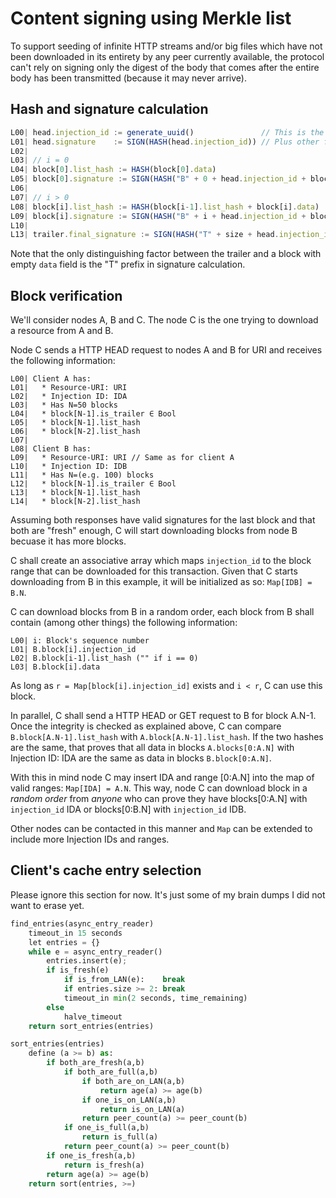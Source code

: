 # Content signing using Merkle list

To support seeding of infinite HTTP streams and/or big files which have not
been downloaded in its entirety by any peer currently available, the protocol
can't rely on signing only the digest of the body that comes after the entire
body has been transmitted (because it may never arrive).

## Hash and signature calculation

```javascript
L00| head.injection_id := generate_uuid()               // This is the X-Ouinet-Injection hdr field
L01| head.signature    := SIGN(HASH(head.injection_id)) // Plus other fields that need signing
L02| 
L03| // i = 0
L04| block[0].list_hash := HASH(block[0].data)
L05| block[0].signature := SIGN(HASH("B" + 0 + head.injection_id + block[0].list_hash))
L06| 
L07| // i > 0
L08| block[i].list_hash := HASH(block[i-1].list_hash + block[i].data)
L09| block[i].signature := SIGN(HASH("B" + i + head.injection_id + block[i].list_hash))
L10| 
L13| trailer.final_signature := SIGN(HASH("T" + size + head.injection_id + block[size-1].list_hash))
```

Note that the only distinguishing factor between the trailer and a block with
empty `data` field is the "T" prefix in signature calculation.

## Block verification

We'll consider nodes A, B and C. The node C is the one trying to download a
resource from A and B.

Node C sends a HTTP HEAD request to nodes A and B for URI and receives the
following information:

```
L00| Client A has:
L01|   * Resource-URI: URI
L02|   * Injection ID: IDA
L03|   * Has N=50 blocks
L04|   * block[N-1].is_trailer ∈ Bool
L05|   * block[N-1].list_hash
L06|   * block[N-2].list_hash
L07| 
L08| Client B has:
L09|   * Resource-URI: URI // Same as for client A
L10|   * Injection ID: IDB
L11|   * Has N=(e.g. 100) blocks
L12|   * block[N-1].is_trailer ∈ Bool
L13|   * block[N-1].list_hash
L14|   * block[N-2].list_hash
```

Assuming both responses have valid signatures for the last block and that both
are "fresh" enough, C will start downloading blocks from node B becuase it has
more blocks.

C shall create an associative array which maps `injection_id` to the block
range that can be downloaded for this transaction. Given that C starts
downloading from B in this example, it will be initialized as so: `Map[IDB] =
B.N`.

C can download blocks from B in a random order, each block from B shall contain
(among other things) the following information:

```
L00| i: Block's sequence number
L01| B.block[i].injection_id
L02| B.block[i-1].list_hash ("" if i == 0) 
L03| B.block[i].data
```

As long as `r = Map[block[i].injection_id]` exists and `i < r`, C can use this
block.

In parallel, C shall send a HTTP HEAD or GET request to B for block A.N-1.
Once the integrity is checked as explained above, C can compare
`B.block[A.N-1].list_hash` with `A.block[A.N-1].list_hash`. If the two hashes
are the same, that proves that all data in blocks `A.blocks[0:A.N]` with
Injection ID: IDA are the same as data in blocks `B.block[0:A.N]`.

With this in mind node C may insert IDA and range [0:A.N] into the map of valid
ranges: `Map[IDA] = A.N`. This way, node C can download block in a *random
order* from *anyone* who can prove they have blocks[0:A.N] with `injection_id`
IDA or blocks[0:B.N] with `injection_id` IDB.

Other nodes can be contacted in this manner and `Map` can be extended to
include more Injection IDs and ranges.

## Client's cache entry selection

Please ignore this section for now. It's just some of my brain dumps I did not
want to erase yet.

```python
find_entries(async_entry_reader)
    timeout_in 15 seconds
    let entries = {}
    while e = async_entry_reader()
        entries.insert(e);
        if is_fresh(e)
            if is_from_LAN(e):    break
            if entries.size >= 2: break
            timeout_in min(2 seconds, time_remaining)
        else
            halve_timeout
    return sort_entries(entries)
```

```python
sort_entries(entries)
    define (a >= b) as:
        if both_are_fresh(a,b)
            if both_are_full(a,b)
                if both_are_on_LAN(a,b)
                    return age(a) >= age(b)
                if one_is_on_LAN(a,b)
                    return is_on_LAN(a)
                return peer_count(a) >= peer_count(b)
            if one_is_full(a,b)
                return is_full(a)
            return peer_count(a) >= peer_count(b)
        if one_is_fresh(a,b) 
            return is_fresh(a)
        return age(a) >= age(b)
    return sort(entries, >=)
```










































